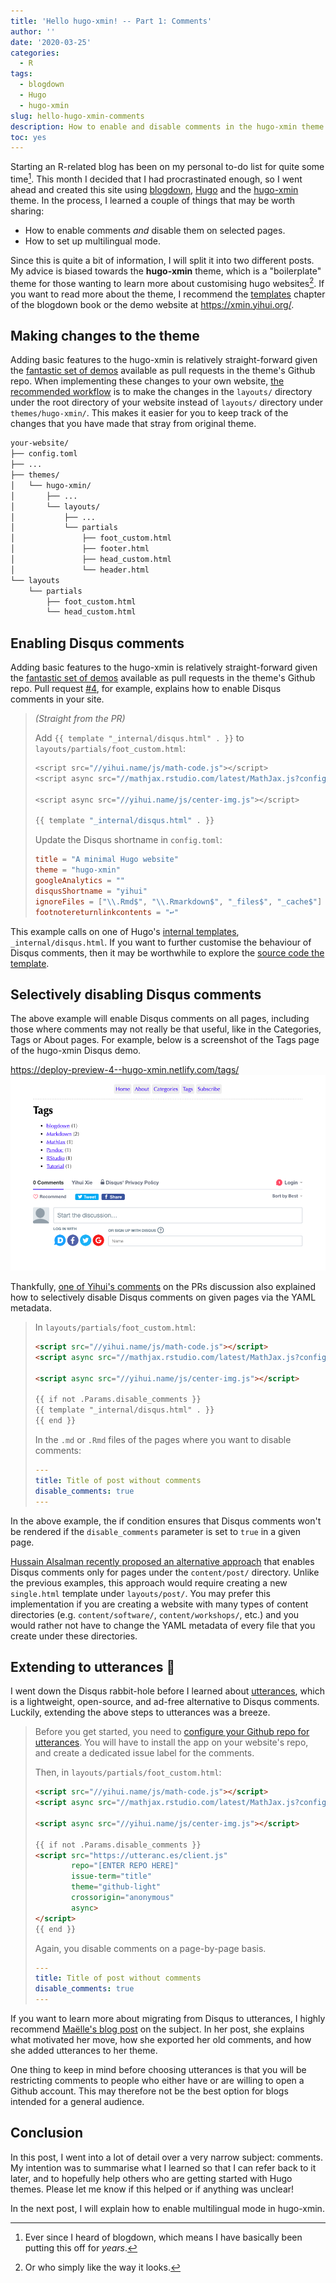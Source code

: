 ```yaml
---
title: 'Hello hugo-xmin! -- Part 1: Comments'
author: ''
date: '2020-03-25'
categories:
  - R
tags:
  - blogdown
  - Hugo
  - hugo-xmin
slug: hello-hugo-xmin-comments
description: How to enable and disable comments in the hugo-xmin theme.
toc: yes
---
```


Starting an R-related blog has been on my personal to-do list for quite some time[^years]. This month I decided that I had procrastinated enough, so I went ahead and created this site using [blogdown](https://github.com/rstudio/blogdown), [Hugo](https://gohugo.io/) and the [hugo-xmin](https://github.com/yihui/hugo-xmin) theme. In the process, I learned a couple of things that may be worth sharing:

[^years]: Ever since I heard of blogdown, which means I have basically been putting this off for *years*.

- How to enable comments *and* disable them on selected pages.
- How to set up multilingual mode.

Since this is quite a bit of information, I will split it into two different posts. My advice is biased towards the **hugo-xmin** theme, which is a "boilerplate" theme for those wanting to learn more about customising hugo websites[^looks]. If you want to read more about the theme, I recommend the [templates](https://bookdown.org/yihui/blogdown/templates.html)  chapter of the blogdown book or the demo website at <https://xmin.yihui.org/>.

[^looks]: Or who simply like the way it looks.

## Making changes to the theme

Adding basic features to the hugo-xmin is relatively straight-forward given the [fantastic set of  demos](https://github.com/yihui/hugo-xmin/pulls?q=is%3Apr+is%3Aopen+label%3Afeature) available as pull requests in the theme's Github repo. When implementing these changes to your own website, [the recommended workflow](https://bookdown.org/yihui/blogdown/custom-layouts.html) is to make the changes in the `layouts/` directory under the root directory of your website instead of `layouts/` directory under `themes/hugo-xmin/`. This makes it easier for you to keep track of the changes that you have made that stray from original theme.

```txt {hl_lines = ["14-17"]}
your-website/
├── config.toml
├── ...
├── themes/
│   └── hugo-xmin/
│       ├── ...
│       └── layouts/
│           ├── ...
│           └── partials
│               ├── foot_custom.html
│               ├── footer.html
│               ├── head_custom.html
│               └── header.html
└── layouts
    └── partials
        ├── foot_custom.html
        └── head_custom.html
```


## Enabling Disqus comments

Adding basic features to the hugo-xmin is relatively straight-forward given the [fantastic set of  demos](https://github.com/yihui/hugo-xmin/pulls?q=is%3Apr+is%3Aopen+label%3Afeature) available as pull requests in the theme's Github repo. Pull request [#4](https://github.com/yihui/hugo-xmin/pull/4), for example, explains how to enable Disqus comments in your site.

> *(Straight from the PR)*
>
> Add `{{ template "_internal/disqus.html" . }}` to `layouts/partials/foot_custom.html`:
> 
> ```go {hl_lines = [6]}
> <script src="//yihui.name/js/math-code.js"></script>
> <script async src="//mathjax.rstudio.com/latest/MathJax.js?config=TeX-MML-AM_CHTML"></script>
> 
> <script async src="//yihui.name/js/center-img.js"></script>
> 
> {{ template "_internal/disqus.html" . }}
> ```
> 
> Update the Disqus shortname in `config.toml`:
>
> ```toml {hl_lines = [4]}
> title = "A minimal Hugo website"
> theme = "hugo-xmin"
> googleAnalytics = ""
> disqusShortname = "yihui"
> ignoreFiles = ["\\.Rmd$", "\\.Rmarkdown$", "_files$", "_cache$"]
> footnotereturnlinkcontents = "↩"
> ```

This example calls on one of Hugo's [internal templates](https://gohugo.io/templates/internal/), `_internal/disqus.html`. If you want to further customise the behaviour of Disqus comments, then it may be worthwhile to explore the [source code the template](https://github.com/gohugoio/hugo/blob/master/tpl/tplimpl/embedded/templates/disqus.html).


## Selectively disabling Disqus comments

The above example will enable Disqus comments on all pages, including those where comments may not really be that useful, like in the Categories, Tags or About pages. For example, below is a screenshot of the Tags page of the hugo-xmin Disqus demo. 

<https://deploy-preview-4--hugo-xmin.netlify.com/tags/>
![Screenshot of demo site with Disqus comments](disqus.png)

Thankfully, [one of Yihui's comments](https://github.com/yihui/hugo-xmin/pull/4#issuecomment-322301277) on the PRs discussion also explained how to selectively disable Disqus comments on given pages via the YAML metadata.

> In `layouts/partials/foot_custom.html`:
> 
> ```html {hl_lines = ["6-8"]}
> <script src="//yihui.name/js/math-code.js"></script>
> <script async src="//mathjax.rstudio.com/latest/MathJax.js?config=TeX-MML-AM_CHTML"></script>
> 
> <script async src="//yihui.name/js/center-img.js"></script>
> 
> {{ if not .Params.disable_comments }}
> {{ template "_internal/disqus.html" . }}
> {{ end }}
> ```
> 
> In the `.md` or `.Rmd` files of the pages where you want to disable comments:
> 
> ```yaml {hl_lines=[3]}
> ---
> title: Title of post without comments
> disable_comments: true
> ---
> ```

In the above example, the if condition ensures that Disqus comments won't be rendered if the `disable_comments` parameter is set to `true` in a given page.

[Hussain Alsalman recently proposed an alternative approach](https://github.com/yihui/hugo-xmin/pull/39/files) that enables Disqus comments only for pages under the `content/post/` directory. Unlike the previous examples, this approach would require creating a new `single.html` template under `layouts/post/`. You may prefer this implementation if you are creating a website with many types of content directories (e.g. `content/software/`, `content/workshops/`, etc.) and you would rather not have to change the YAML metadata of every file that you create under these directories.

## Extending to utterances :crystal_ball:

I went down the Disqus rabbit-hole before I learned about [utterances](https://utteranc.es/#configuration), which is a lightweight, open-source, and ad-free alternative to Disqus comments. Luckily, extending the above steps to utterances was a breeze.

> Before you get started, you need to [configure your Github repo for utterances](https://utteranc.es/#configuration). You will have to install the app on your website's repo, and create a dedicated issue label for the comments.
> 
> Then, in `layouts/partials/foot_custom.html`:
> ```html {hl_lines = ["6-14"]}
> <script src="//yihui.name/js/math-code.js"></script>
> <script async src="//mathjax.rstudio.com/latest/MathJax.js?config=TeX-MML-AM_CHTML"></script>
> 
> <script async src="//yihui.name/js/center-img.js"></script>
> 
> {{ if not .Params.disable_comments }}
> <script src="https://utteranc.es/client.js"
>         repo="[ENTER REPO HERE]"
>         issue-term="title"
>         theme="github-light"
>         crossorigin="anonymous"
>         async>
> </script>
> {{ end }}
> ```
>
> Again, you disable comments on a page-by-page basis.
> ```yaml {hl_lines=[3]}
> ---
> title: Title of post without comments
> disable_comments: true
> ---
> ```

If you want to learn more about migrating from Disqus to utterances, I highly recommend [Maëlle's blog post](https://masalmon.eu/2019/10/02/disqus/) on the subject. In her post, she explains what motivated her move, how she exported her old comments, and how she added utterances to her theme.

One thing to keep in mind before choosing utterances is that you will be restricting comments to people who either have or are willing to open a Github account. This may therefore not be the best option for blogs intended for a general audience.

## Conclusion

In this post, I went into a lot of detail over a very narrow subject: comments. My intention was to summarise what I learned so that I can refer back to it later, and to hopefully help others who are getting started with Hugo themes. Please let me know if this helped or if anything was unclear! 

In the next post, I will explain how to enable multilingual mode in hugo-xmin.
